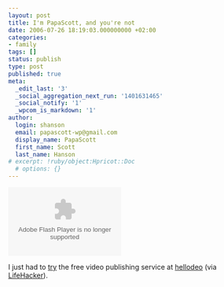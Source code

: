 ```yaml
---
layout: post
title: I'm PapaScott, and you're not
date: 2006-07-26 18:19:03.000000000 +02:00
categories:
- family
tags: []
status: publish
type: post
published: true
meta:
  _edit_last: '3'
  _social_aggregation_next_run: '1401631465'
  _social_notify: '1'
  _wpcom_is_markdown: '1'
author:
  login: shanson
  email: papascott-wp@gmail.com
  display_name: PapaScott
  first_name: Scott
  last_name: Hanson
# excerpt: !ruby/object:Hpricot::Doc
  # options: {}
---
```

<p><embed src="http://odeo.com/flash/hellodeo_player.swf" flashvars="external_url=http://media.odeo.com/1/7/9/669179.flv&thumb_url=http://images.odeo.com/7/4/9/1564797.jpeg&audio_id=1564797&audio_duration=5.205" quality="high" bgcolor="#ffffff" width="230" height="140" name="hellodeo_player" align="middle" allowscriptaccess="always" wmode="transparent" type="application/x-shockwave-flash" pluginspage="http://www.macromedia.com/go/getflashplayer" /></p>
<p>I just had to <a href="http://hellodeo.com/hello/view/1564797">try</a> the free video publishing service at <a href="http://hellodeo.com/hello/">hellodeo</a> (via <a href="http://lifehacker.com/software/video/share-your-video-more-easily-with-hellodeo-189534.php">LifeHacker</a>).</p>

